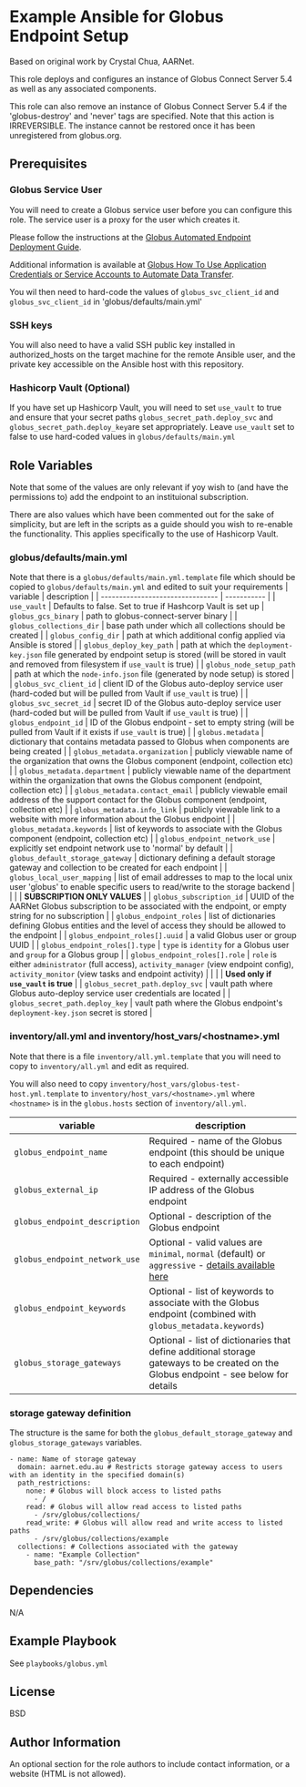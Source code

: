 Example Ansible for Globus Endpoint Setup
=========
Based on original work by Crystal Chua, AARNet.

This role deploys and configures an instance of Globus Connect Server 5.4 as well as any associated components.

This role can also remove an instance of Globus Connect Server 5.4 if the 'globus-destroy' and 'never' tags are specified.
Note that this action is IRREVERSIBLE. The instance cannot be restored once it has been unregistered from globus.org.

Prerequisites
------------

### Globus Service User
You will need to create a Globus service user before you can configure this role. The service user is a proxy for the user which creates it.

Please follow the instructions at the [Globus Automated Endpoint Deployment Guide](https://docs.globus.org/globus-connect-server/v5.4/automated-deployment/#register_for_service_credentials).

Additional information is available at [Globus How To Use Application Credentials or Service Accounts to Automate Data Transfer](https://docs.globus.org/guides/recipes/automate-with-service-account/).

You wil then need to hard-code the values of `globus_svc_client_id` and `globus_svc_client_id` in 'globus/defaults/main.yml'

### SSH keys
You will also need to have a valid SSH public key installed in authorized_hosts on the target machine for the remote Ansible user, and the private key accessible on the Ansible host with this repository.

### Hashicorp Vault (Optional)
If you have set up Hashicorp Vault, you will need to set `use_vault` to true and ensure that your secret paths `globus_secret_path.deploy_svc` and `globus_secret_path.deploy_key`are set appropriately. Leave `use_vault` set to false to use hard-coded values in `globus/defaults/main.yml` 

Role Variables
--------------
Note that some of the values are only relevant if yoy wish to (and have the permissions to) add the endpoint to an instituional subscription.

There are also values which have been commented out for the sake of simplicity, but are left in the scripts as a guide should you wish to re-enable the functionality. This applies specifically to the use of Hashicorp Vault.

### globus/defaults/main.yml
Note that there is a `globus/defaults/main.yml.template` file which should be copied to `globus/defaults/main.yml` and edited to suit your requirements
| variable                         | description |
| -------------------------------- | ----------- |
| `use_vault`                      | Defaults to false. Set to true if Hashcorp Vault is set up
| `globus_gcs_binary`              | path to globus-connect-server binary |
| `globus_collections_dir`         | base path under which all collections should be created |
| `globus_config_dir`              | path at which additional config applied via Ansible is stored |
| `globus_deploy_key_path`         | path at which the `deployment-key.json` file generated by endpoint setup is stored (will be stored in vault and removed from filesystem if `use_vault` is true) |
| `globus_node_setup_path`         | path at which the `node-info.json` file (generated by node setup) is stored |
| `globus_svc_client_id`           | client ID of the Globus auto-deploy service user (hard-coded but will be pulled from Vault if `use_vault` is true) |
| `globus_svc_secret_id`           | secret ID of the Globus auto-deploy service user (hard-coded but will be pulled from Vault if `use_vault` is true) |
| `globus_endpoint_id`             | ID of the Globus endpoint - set to empty string (will be pulled from Vault if it exists if `use_vault` is true) |
| `globus.metadata`                | dictionary that contains metadata passed to Globus when components are being created |
| `globus_metadata.organization`   | publicly viewable name of the organization that owns the Globus component (endpoint, collection etc) |
| `globus_metadata.department`     | publicly viewable name of the department within the organization that owns the Globus component (endpoint, collection etc) |
| `globus_metadata.contact_email`  | publicly viewable email address of the support contact for the Globus component (endpoint, collection etc) |
| `globus_metadata.info_link`      | publicly viewable link to a website with more information about the Globus endpoint |
| `globus_metadata.keywords`       | list of keywords to associate with the Globus component (endpoint, collection etc) |
| `globus_endpoint_network_use`    | explicitly set endpoint network use to 'normal' by default |
| `globus_default_storage_gateway` | dictionary defining a default storage gateway and collection to be created for each endpoint |
| `globus_local_user_mapping`      | list of email addresses to map to the local unix user 'globus' to enable specific users to read/write to the storage backend |
|                                  |
| __SUBSCRIPTION ONLY VALUES__     |
| `globus_subscription_id`         | UUID of the AARNet Globus subscription to be associated with the endpoint, or empty string for no subscription |
| `globus_endpoint_roles`          | list of dictionaries defining Globus entities and the level of access they should be allowed to the endpoint |
| `globus_endpoint_roles[].uuid`   | a valid Globus user or group UUID |
| `globus_endpoint_roles[].type`   | `type` is `identity` for a Globus user and `group` for a Globus group |
| `globus_endpoint_roles[].role`   | `role` is either `administrator` (full access), `activity_manager` (view endpoint config), `activity_monitor` (view tasks and endpoint activity) |
|                                  |
| __Used only if `use_vault` is true__ |
| `globus_secret_path.deploy_svc`  | vault path where Globus auto-deploy service user credentials are located |
| `globus_secret_path.deploy_key`  | vault path where the Globus endpoint's `deployment-key.json` secret is stored |

### inventory/all.yml and inventory/host_vars/\<hostname\>.yml
Note that there is a file `inventory/all.yml.template` that you will need to copy to `inventory/all.yml` and edit as required.

You will also need to copy `inventory/host_vars/globus-test-host.yml.template` to `inventory/host_vars/<hostname>.yml` where `<hostname>` is in the `globus.hosts` section of `inventory/all.yml`.

| variable                         | description |
| -------------------------------- | ----------- |
| `globus_endpoint_name`           | Required - name of the Globus endpoint (this should be unique to each endpoint) |
| `globus_external_ip`             | Required - externally accessible IP address of the Globus endpoint |
| `globus_endpoint_description`    | Optional - description of the Globus endpoint |
| `globus_endpoint_network_use`    | Optional - valid values are `minimal`, `normal` (default) or `aggressive` - [details available here](https://docs.globus.org/globus-connect-server/v5.4/index.html#setting_endpoint_network_use_options) |
| `globus_endpoint_keywords`       | Optional - list of keywords to associate with the Globus endpoint (combined with `globus_metadata.keywords`) |
| `globus_storage_gateways`        | Optional - list of dictionaries that define additional storage gateways to be created on the Globus endpoint - see below for details |

### storage gateway definition
The structure is the same for both the `globus_default_storage_gateway` and `globus_storage_gateways` variables.
```
- name: Name of storage gateway
  domain: aarnet.edu.au # Restricts storage gateway access to users with an identity in the specified domain(s)
  path_restrictions:
    none: # Globus will block access to listed paths
      - /
    read: # Globus will allow read access to listed paths
      - /srv/globus/collections/
    read_write: # Globus will allow read and write access to listed paths
      - /srv/globus/collections/example
  collections: # Collections associated with the gateway
    - name: "Example Collection"
      base_path: "/srv/globus/collections/example"
```

Dependencies
------------

N/A

Example Playbook
----------------

See `playbooks/globus.yml`

License
-------

BSD

Author Information
------------------

An optional section for the role authors to include contact information, or a website (HTML is not allowed).

